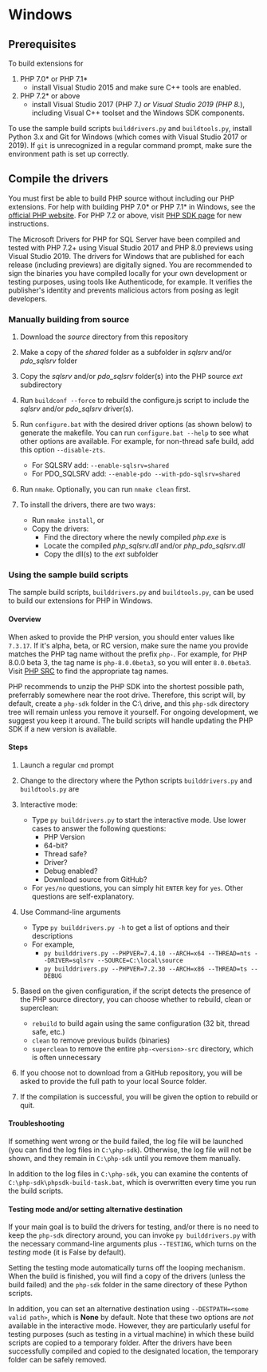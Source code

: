 # Windows

## Prerequisites

To build extensions for 
1. PHP 7.0* or PHP 7.1*
    * install Visual Studio 2015 and make sure C++ tools are enabled. 
2. PHP 7.2* or above
    * install Visual Studio 2017 (PHP 7.*) or Visual Studio 2019 (PHP 8.*), including Visual C++ toolset and the Windows SDK components. 

To use the sample build scripts `builddrivers.py` and `buildtools.py`, install Python 3.x and Git for Windows (which comes with Visual Studio 2017 or 2019). If `git` is unrecognized in a regular command prompt, make sure the environment path is set up correctly.

## Compile the drivers 

You must first be able to build PHP source without including our PHP extensions. For help with building PHP 7.0* or PHP 7.1* in Windows, see the [official PHP website](https://wiki.php.net/internals/windows/stepbystepbuild). For PHP 7.2 or above, visit [PHP SDK page](https://github.com/OSTC/php-sdk-binary-tools) for new instructions.

The Microsoft Drivers for PHP for SQL Server have been compiled and tested with PHP 7.2+ using Visual Studio 2017 and PHP 8.0 previews using Visual Studio 2019. The drivers for Windows that are published for each release (including previews) are digitally signed. You are recommended to sign the binaries you have compiled locally for your own development or testing purposes, using tools like Authenticode, for example. It verifies the publisher's identity and prevents malicious actors from posing as legit developers.

### Manually building from source 

1. Download the *source* directory from this repository

2. Make a copy of the *shared* folder as a subfolder in *sqlsrv* and/or *pdo_sqlsrv* folder

3. Copy the *sqlsrv* and/or *pdo_sqlsrv* folder(s) into the PHP source *ext* subdirectory

4. Run `buildconf --force` to rebuild the configure.js script to include the *sqlsrv* and/or *pdo_sqlsrv* driver(s).

5. Run `configure.bat` with the desired driver options (as shown below) to generate the makefile. You can run `configure.bat --help` to see what other options are available. For example, for non-thread safe build, add this option `--disable-zts`.  
    * For SQLSRV add: `--enable-sqlsrv=shared`
    * For PDO_SQLSRV add: `--enable-pdo --with-pdo-sqlsrv=shared`

6. Run `nmake`. Optionally, you can run `nmake clean` first.

7. To install the drivers, there are two ways:
    * Run `nmake install`, or
    * Copy the drivers:
        * Find the directory where the newly compiled *php.exe* is
        * Locate the compiled *php_sqlsrv.dll* and/or *php_pdo_sqlsrv.dll* 
        * Copy the dll(s) to the *ext* subfolder  

### Using the sample build scripts

The sample build scripts, `builddrivers.py` and `buildtools.py`, can be used to build our extensions for PHP in Windows.

#### Overview

When asked to provide the PHP version, you should enter values like `7.3.17`. If it's alpha, beta, or RC version, make sure the name you provide matches the PHP tag name without the prefix `php-`. For example, for PHP 8.0.0 beta 3, the tag name is `php-8.0.0beta3`, so you will enter `8.0.0beta3`. Visit [PHP SRC]( https://github.com/php/php-src) to find the appropriate tag names.

PHP recommends to unzip the PHP SDK into the shortest possible path, preferrably somewhere near the root drive. Therefore, this script will, by default, create a `php-sdk` folder in the C:\ drive, and this `php-sdk` directory tree will remain unless you remove it yourself. For ongoing development, we suggest you keep it around. The build scripts will handle updating the PHP SDK if a new version is available. 

#### Steps

1. Launch a regular `cmd` prompt 

2. Change to the directory where the Python scripts `builddrivers.py` and `buildtools.py` are

3. Interactive mode: 
    * Type `py builddrivers.py` to start the interactive mode. Use lower cases to answer the following questions:
        * PHP Version
        * 64-bit?
        * Thread safe?
        * Driver?
        * Debug enabled?
        * Download source from GitHub?
    * For `yes/no` questions, you can simply hit `ENTER` key for `yes`. Other questions are self-explanatory.
    
4. Use Command-line arguments
    * Type `py builddrivers.py -h` to get a list of options and their descriptions
    * For example, 
        * `py builddrivers.py --PHPVER=7.4.10 --ARCH=x64 --THREAD=nts --DRIVER=sqlsrv --SOURCE=C:\local\source`
        * `py builddrivers.py --PHPVER=7.2.30 --ARCH=x86 --THREAD=ts --DEBUG`

5. Based on the given configuration, if the script detects the presence of the PHP source directory, you can choose whether to rebuild, clean or superclean:
    * `rebuild` to build again using the same configuration (32 bit, thread safe, etc.)
    * `clean` to remove previous builds (binaries) 
    * `superclean` to remove the entire `php-<version>-src` directory, which is often unnecessary

6. If you choose not to download from a GitHub repository, you will be asked to provide the full path to your local Source folder.

7. If the compilation is successful, you will be given the option to rebuild or quit. 

#### Troubleshooting

If something went wrong or the build failed, the log file will be launched (you can find the log files in `C:\php-sdk`). Otherwise, the log file will not be shown, and they remain in `C:\php-sdk` until you remove them manually.

In addition to the log files in `C:\php-sdk`, you can examine the contents of `C:\php-sdk\phpsdk-build-task.bat`, which is overwritten every time you run the build scripts.

#### Testing mode and/or setting alternative destination 

If your main goal is to build the drivers for testing, and/or there is no need to keep the `php-sdk` directory around, you can invoke `py builddrivers.py` with the necessary command-line arguments plus `--TESTING`, which turns on the *testing* mode (it is False by default).

Setting the testing mode automatically turns off the looping mechanism. When the build is finished, you will find a copy of the drivers (unless the build failed) and the `php-sdk` folder in the same directory of these Python scripts. 

In addition, you can set an alternative destination using `--DESTPATH=<some valid path>`, which is **None** by default. Note that these two options are *not* available in the interactive mode. However, they are particularly useful for testing purposes (such as testing in a virtual machine) in which these build scripts are copied to a temporary folder. After the drivers have been successfully compiled and copied to the designated location, the temporary folder can be safely removed. 





